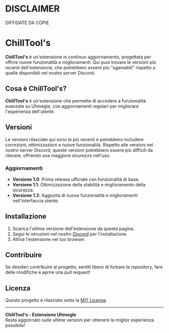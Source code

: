 # DISCLAIMER
DIFFIDATE DA COPIE

# ChillTool's

**ChillTool's** è un'estensione in continuo aggiornamento, progettata per offrire nuove funzionalità e miglioramenti. Qui puoi trovare le versioni più recenti dell'estensione, che potrebbero essere più "sgamabili" rispetto a quelle disponibili nel nostro server Discord.

## Cosa è ChillTool's?

**ChillTool's** è un'estensione che permette di accedere a funzionalità avanzate su Uhmegle, con aggiornamenti regolari per migliorare l'esperienza dell'utente.

## Versioni

Le versioni rilasciate qui sono le più recenti e potrebbero includere correzioni, ottimizzazioni e nuove funzionalità. Rispetto alle versioni nel nostro server Discord, queste versioni potrebbero essere più difficili da rilevare, offrendo una maggiore sicurezza nell'uso.

### Aggiornamenti

- **Versione 1.0**: Prima release ufficiale con funzionalità di base.
- **Versione 1.1**: Ottimizzazione della stabilità e miglioramento della sicurezza.
- **Versione 1.2**: Aggiunta di nuove funzionalità e miglioramenti nell'interfaccia utente.

## Installazione

1. Scarica l'ultima versione dell'estensione da questa pagina.
2. Segui le istruzioni nel nostro [Discord]([https://discord.gg/cspot](https://discord.gg/FBsPkXDche)) per l'installazione.
3. Attiva l'estensione nel tuo browser.

## Contribuire

Se desideri contribuire al progetto, sentiti libero di forkare la repository, fare delle modifiche e aprire una pull request!

## Licenza

Questo progetto è rilasciato sotto la [MIT License](LICENSE).

---

**ChillTool's - Estensione Uhmegle**  
Resta aggiornato sulle ultime versioni per ottenere la miglior esperienza possibile!
